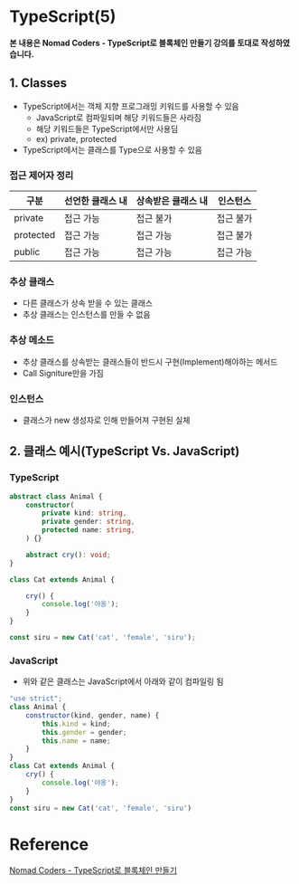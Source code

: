 # TypeScript(5)

**본 내용은 Nomad Coders - TypeScript로 블록체인 만들기 강의를 토대로 작성하였습니다.**



## 1. Classes

* TypeScript에서는 객체 지향 프로그래밍 키워드를 사용할 수 있음
  * JavaScript로 컴파일되며 해당 키워드들은 사라짐
  * 해당 키워드들은 TypeScript에서만 사용딤
  * ex) private, protected
* TypeScript에서는 클래스를 Type으로 사용할 수 있음

### 접근 제어자 정리

| 구분      | 선언한 클래스 내 | 상속받은 클래스 내 | 인스턴스  |
| --------- | ---------------- | ------------------ | --------- |
| private   | 접근 가능        | 접근 불가          | 접근 불가 |
| protected | 접근 가능        | 접근 가능          | 접근 불가 |
| public    | 접근 가능        | 접근 가능          | 접근 가능 |



### 추상 클래스

* 다른 클래스가 상속 받을 수 있는 클래스
* 추상 클래스는 인스턴스를 만들 수 없음



### 추상 메소드

* 추상 클래스를 상속받는 클래스들이 반드시 구현(Implement)해야하는 메서드
* Call Signiture만을 가짐



### 인스턴스

* 클래스가 new 생성자로 인해 만들어져 구현된 실체



## 2. 클래스 예시(TypeScript Vs. JavaScript)

### TypeScript

```TypeScript
abstract class Animal {
    constructor(
        private kind: string,
        private gender: string,
        protected name: string,
    ) {}

    abstract cry(): void;
}

class Cat extends Animal {

    cry() {
        console.log('야옹');
    }
}

const siru = new Cat('cat', 'female', 'siru');
```



### JavaScript

* 위와 같은 클래스는 JavaScript에서 아래와 같이 컴파일링 됨

```JavaScript
"use strict";
class Animal {
    constructor(kind, gender, name) {
        this.kind = kind;
        this.gender = gender;
        this.name = name;
    }
}
class Cat extends Animal {
    cry() {
        console.log('야옹');
    }
}
const siru = new Cat('cat', 'female', 'siru')
```



# Reference

[Nomad Coders - TypeScript로 블록체인 만들기](https://nomadcoders.co/typescript-for-beginners/lobby)

